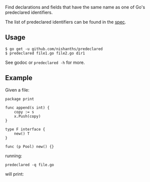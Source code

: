 Find declarations and fields that have the same name as one of Go's predeclared
identifiers.

The list of predeclared identifiers can be found in the [spec](https://golang.org/ref/spec#Predeclared_identifiers).

## Usage

```
$ go get -u github.com/nishanths/predeclared
$ predeclared file1.go file2.go dir1
```

See godoc or `predeclared -h` for more.

## Example

Given a file:

```
package print

func append(s int) {
	copy := s
	x.Push(copy)
}

type F interface {
	new() T
}

func (p Pool) new() {}
```

running:

```
predeclared -q file.go
```

will print:

```
```
